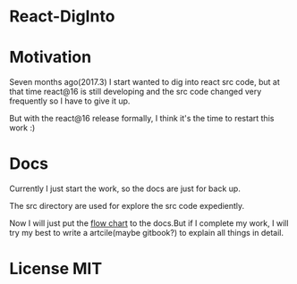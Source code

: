 # React-DigInto

# Motivation

Seven months ago(2017.3) I start wanted to dig into react src code, but at that time react@16 is still developing and the
src code changed very frequently so I have to give it up.

But with the react@16 release formally, I think it's the time to restart this work :)

# Docs

Currently I just start the work, so the docs are just for back up.

The src directory are used for explore the src code expediently.

Now I will just put the [flow chart]((https://github.com/NE-SmallTown/React-DigInto/tree/master/docs/flowChartOfReactSrcCode.svg)) to the docs.But if I complete my work, I will try my best to write a artcile(maybe gitbook?)
to explain all things in detail.

# License  MIT